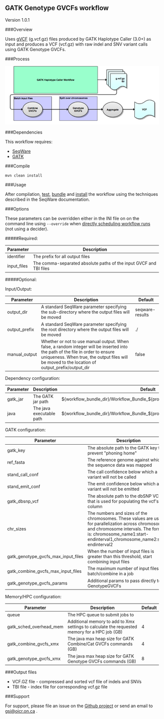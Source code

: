 ## GATK Genotype GVCFs workflow

Version 1.0.1

###Overview

Uses [gVCF](https://www.broadinstitute.org/gatk/guide/article?id=4017) (g.vcf.gz) files produced by GATK Haplotype Caller (3.0+) as input and produces a VCF (vcf.gz) with raw indel and SNV variant calls using GATK Genotype GVCFs.

###Process

![genotype gvcfs](docs/genotype_gvcfs.png)

###Dependencies

This workflow requires:

* [SeqWare](http://seqware.github.io/)
* [GATK](https://www.broadinstitute.org/gatk/)

###Compile

    mvn clean install

###Usage

After compilation, [test](http://seqware.github.io/docs/3-getting-started/developer-tutorial/#testing-the-workflow), [bundle](http://seqware.github.io/docs/3-getting-started/developer-tutorial/#packaging-the-workflow-into-a-workflow-bundle) and [install](http://seqware.github.io/docs/3-getting-started/admin-tutorial/#how-to-install-a-workflow) the workflow using the techniques described in the SeqWare documentation.

###Options

These parameters can be overridden either in the INI file on on the command line using `--override` when [directly scheduling workflow runs](http://seqware.github.io/docs/3-getting-started/user-tutorial/#listing-available-workflows-and-their-parameters) (not using a decider).

#####Required:

Parameter | Description
---|---
identifier | The prefix for all output files
input_files | The comma-separated absolute paths of the input GVCF and TBI files

#####Optional:

Input/Output:

Parameter | Description | Default
---|---|---
output_dir | A standard SeqWare parameter specifying the sub-directory where the output files will be moved | seqware-results
output_prefix | A standard SeqWare parameter specifying the root directory where the output files will be moved | ./
manual_output | Whether or not to use manual output. When false, a random integer will be inserted into the path of the file in order to ensure uniqueness. When true, the output files will be moved to the location of output_prefix/output_dir | false

Dependency configuration:

Parameter | Description | Default
---|---|---
gatk_jar | The GATK jar path | $\{workflow_bundle_dir}/Workflow_Bundle_$\{project.artifactId}/$\{project.version}/bin/
java | The java executable path | $\{workflow_bundle_dir}/Workflow_Bundle_$\{project.artifactId}/$\{project.version}/bin/

GATK configuration:

Parameter | Description | Default
---|---|---
gatk_key | The absolute path to the GATK key to prevent "phoning home" | /.mounts/labs/PDE/data/gatkAnnotationResources/GATK_public.key
ref_fasta | The reference genome against which the sequence data was mapped | /oicr/data/reference/genomes/homo_sapiens_mc/UCSC/hg19_random/Genomic/references/fasta/original/hg19_random.fa
stand_call_conf	| The call confidence below which a variant will not be called | 30
stand_emit_conf	| The emit confidence below which a variant will not be emitted | 1
gatk_dbsnp_vcf | The absolute path to the dbSNP VCF file that is used for populating the vcf's ID column
chr_sizes | The numbers and sizes of the chromosomes. These values are used for parallelization across chromosomes and chromosome intervals. The format is: chromosome_name1:start-endinterval1,chromosome_name2:start-endinterval2 | chr1,chr2,chr3,chr4,chr5,chr6,chr7,chr8,chr9,chr10,chr11,chr12,chr13,chr14,chr15,chr16,chr17,chr18,chr19,chr20,chr21,chr22,chrX,chrY,chrM
gatk_genotype_gvcfs_max_input_files | When the number of input files is greater than this threshold, start combining input files | 200
gatk_combine_gvcfs_max_input_files | The maximum number of input files to batch/combine in a job | 50
gatk_genotype_gvcfs_params | Additional params to pass directly to GenotypeGVCFs |  

Memory/HPC configuration:

Parameter | Description | Default
---|---|---
queue | The HPC queue to submit jobs to |
gatk_sched_overhead_mem |  Additional memory to add to Xmx settings to calculate the requested memory for a HPC job (GB) | 4
gatk_combine_gvcfs_xmx | The java max heap size for GATK Combine/Cat GVCFs commands (GB) | 4
gatk_genotype_gvcfs_xmx | The java max heap size for GATK Genotype GVCFs commands (GB) | 8

###Output files

* VCF.GZ file - compressed and sorted vcf file of indels and SNVs
* TBI file - index file for corresponding vcf.gz file

###Support

For support, please file an issue on the [Github project](https://github.com/oicr-gsi/gatk3) or send an email to gsi@oicr.on.ca .
